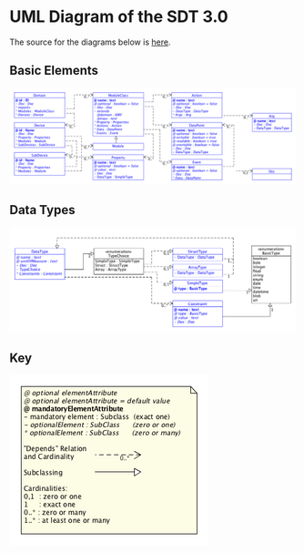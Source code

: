 # UML Diagram of the SDT 3.0

The source for the diagrams below is [here](SDT_UML.uxf).
## Basic Elements

![](images/SDT_UML_Basic_Elements.png)

## Data Types

![](images/SDT_UML_DataType.png)

## Key

![](images/SDT_UML_Key.png)

##